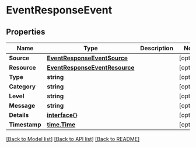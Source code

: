 # EventResponseEvent

## Properties

Name | Type | Description | Notes
------------ | ------------- | ------------- | -------------
**Source** | [**EventResponseEventSource**](EventResponse_event_source.md) |  | [optional] 
**Resource** | [**EventResponseEventResource**](EventResponse_event_resource.md) |  | [optional] 
**Type** | **string** |  | [optional] 
**Category** | **string** |  | [optional] 
**Level** | **string** |  | [optional] 
**Message** | **string** |  | [optional] 
**Details** | [**interface{}**](.md) |  | [optional] 
**Timestamp** | [**time.Time**](time.Time.md) |  | [optional] 

[[Back to Model list]](../README.md#documentation-for-models) [[Back to API list]](../README.md#documentation-for-api-endpoints) [[Back to README]](../README.md)


